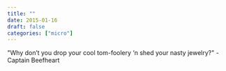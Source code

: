 ```yaml
---
title: ""
date: 2015-01-16
draft: false
categories: ["micro"]
---
```

"Why don’t you drop your cool tom-foolery ‘n shed your nasty jewelry?" - Captain Beefheart
